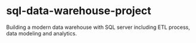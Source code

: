 # sql-data-warehouse-project
Building a modern data warehouse with SQL server including ETL process, data modeling and analytics.
